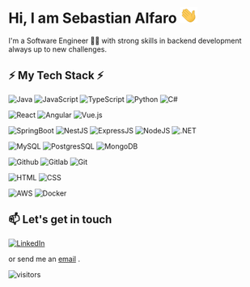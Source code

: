 # Hi, I am Sebastian Alfaro <img src="https://raw.githubusercontent.com/ABSphreak/ABSphreak/master/gifs/Hi.gif" height="32px" width="35px"> 

I'm a Software Engineer 👨‍💻 with strong skills in backend development always up to new challenges.

## ⚡ My Tech Stack ⚡

![Java](https://img.shields.io/badge/Java-ED8B00?style=for-the-badge&logo=java&logoColor=white)
![JavaScript](https://img.shields.io/badge/javascript-%23323330.svg?style=for-the-badge&logo=javascript&logoColor=%23F7DF1E)
![TypeScript](https://img.shields.io/badge/TypeScript-3178C6?style=for-the-badge&logo=typescript&logoColor=white)
![Python](https://img.shields.io/badge/python-3670A0?style=for-the-badge&logo=python&logoColor=ffdd54)
![C#](https://img.shields.io/badge/CSharp-239120?style=for-the-badge&logo=Csharp&logoColor=white)
  
![React](https://img.shields.io/badge/react-%2320232a.svg?style=for-the-badge&logo=react&logoColor=%2361DAFB)
![Angular](https://img.shields.io/badge/Angular-DD0031?style=for-the-badge&logo=angular&logoColor=white)
![Vue.js](https://img.shields.io/badge/vuejs-%2335495e.svg?style=for-the-badge&logo=vuedotjs&logoColor=%234FC08D)

![SpringBoot](https://img.shields.io/badge/SpringBoot-6DB33F?style=for-the-badge&logo=SpringBoot&logoColor=white)
![NestJS](https://img.shields.io/badge/NestJs-E0234E?style=for-the-badge&logo=NestJS&logoColor=white)
![ExpressJS](https://img.shields.io/badge/Express-fff?style=for-the-badge&logo=Express&logoColor=000)
![NodeJS](https://img.shields.io/badge/Node.js-339933?style=for-the-badge&logo=node.js&logoColor=white)
![.NET](https://img.shields.io/badge/.NET-512BD4?style=for-the-badge&logo=.NET&logoColor=fff)

![MySQL](https://img.shields.io/badge/MySQL-4479A1?style=for-the-badge&logo=mysql&logoColor=white)
![PostgresSQL](https://img.shields.io/badge/PostgreSQL-4169E1?style=for-the-badge&logo=PostgreSQL&logoColor=white)
![MongoDB](https://img.shields.io/badge/MongoDB-47A248?style=for-the-badge&logo=mongodb&logoColor=white)

![Github](https://img.shields.io/badge/github-181717?&style=for-the-badge&logo=github&logoColor=white) 
![Gitlab](https://img.shields.io/badge/Gitlab-fff?&style=for-the-badge&logo=GitLab)
![Git](https://img.shields.io/badge/git%20-%23F05032.svg?&style=for-the-badge&logo=git&logoColor=white)
 
![HTML](https://img.shields.io/badge/HTML5-E34F26?style=for-the-badge&logo=html5&logoColor=white) 
![CSS](https://img.shields.io/badge/CSS-1572B6?&style=for-the-badge&logo=css3&logoColor=white)

![AWS](https://img.shields.io/badge/AWS-232F3E?&style=for-the-badge&logo=AmazonWebServices&logoColor=white) 
![Docker](https://img.shields.io/badge/docker-2496ED?&style=for-the-badge&logo=docker&logoColor=white)

## 📫 Let's get in touch
[![LinkedIn](https://img.shields.io/badge/LinkedIn-0A66C2?style=for-the-badge&logo=linkedin&logoColor=white)](https://in.linkedin.com/in/sebastian-alfaro-mendoza)

 or send me an [email](mailto:sebas432432@gmail.com) .

![visitors](https://visitor-badge.glitch.me/badge?page_id=sebas1803.sebas1803)
